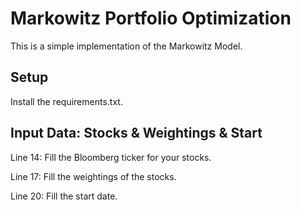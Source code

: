 # Markowitz Portfolio Optimization

This is a simple implementation of the Markowitz Model.

## Setup

Install the requirements.txt.

## Input Data: Stocks & Weightings & Start

Line 14: Fill the Bloomberg ticker for your stocks.

Line 17: Fill the weightings of the stocks.

Line 20: Fill the start date.


